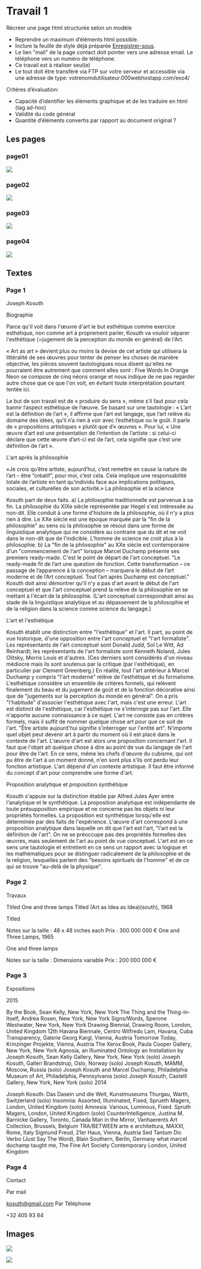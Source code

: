 <!-- toc -->

# Travail 1

Récréer une page html structurée selon un modèle

* Reprendre un maximum d’éléments html possible.
* Inclure la feuille de style déjà préparée [Enregistrer-sous](./assets/images/travail/main.css).
* Le lien "mail" de la page contact doit pointer vers une adresse email. Le téléphone vers un numéro de téléphone.
* Ce travail est à réaliser seul(e)
* Le tout doit être transféré via FTP sur votre serveur et accessible via une adresse de type: votrenomdutilisateur.000webhostapp.com/exo4/

Critères d’évaluation:

* Capacité d’identifier les éléments graphique et de les traduire en html (tag ad-hoc)
* Validité du code général
* Quantité d’éléments convertis par rapport au document original ?

## Les pages

### page01

![](./assets/images/travail/page01.jpg)

### page02

![](./assets/images/travail/page02.jpg)

### page03

![](./assets/images/travail/page03.jpg)

### page04

![](./assets/images/travail/page04.jpg)

## Textes

### Page 1

Joseph Kosuth

Biographie

Parce qu'il voit dans l'œuvre d'art le but esthétique comme exercice esthétique, non comme art à proprement parler, Kosuth va vouloir séparer l'esthétique (=jugement de la perception du monde en général) de l'Art.

« Art as art » devient plus ou moins la devise de cet artiste qui utilisera la littéralité de ses œuvres pour tenter de penser les choses de manière objective, les pièces souvent tautologiques nous disent qu'elles ne pourraient être autrement que comment elles sont : Five Words In Orange Neon se compose de cinq néons orange et nous indique de ne pas regarder autre chose que ce que l'on voit, en évitant toute interprétation pourtant tentée ici.

Le but de son travail est de « produire du sens », même s’il faut pour cela bannir l’aspect esthétique de l’œuvre. Se basant sur une tautologie : « L’art est la définition de l’art », il affirme que l’art est langage, que l’art relève du domaine des idées, qu’il n’a rien à voir avec l’esthétique ou le goût. Il parle de « propositions artistiques » plutôt que d’« œuvres ». Pour lui, « Une œuvre d’art est une présentation de l’intention de l’artiste : si celui-ci déclare que cette œuvre d’art-ci est de l’art, cela signifie que c’est une définition de l’art ».

L'art après la philosophie

«Je crois qu’être artiste, aujourd’hui, c’est remettre en cause la nature de l’art – être “créatif”, pour moi, c’est cela. Cela implique une responsabilité totale de l’artiste en tant qu’individu face aux implications politiques, sociales, et culturelles de son activité.»
La philosophie et la science

Kosuth part de deux faits. a) La philosophie traditionnelle est parvenue à sa fin. La philosophie du XIXe siècle représentée par Hegel s'est intéressée au non-dit. Elle conduit à une forme d'histoire de la philosophie, où il n'y a plus rien à dire. Le XXe siècle est une époque marquée par la "fin de la philosophie" au sens où la philosophie se résout dans une forme de linguistique analytique qui ne considère au contraire que du dit et ne voit dans le non-dit que de l'indicible. L'homme de science ne croit plus à la philosophie. b) La "fin de la philosophie" au XXe siècle est contemporaine d'un "commencement de l'art" lorsque Marcel Duchamp présente ses premiers ready-made. C'est le point de départ de l'art conceptuel. "Le ready-made fit de l’art une question de fonction. Cette transformation – ce passage de l’apparence à la conception – marquera le début de l’art moderne et de l’Art conceptuel. Tout l’art après Duchamp est conceptuel." Kosuth doit ainsi démontrer qu'il n'y a pas d'art avant le début de l'art conceptuel et que l'art conceptuel prend la relève de la philosophie en se mettant à l'écart de la philosophie. (L'art conceptuel correspondrait ainsi au stade de la linguistique analytique et au dépassement de la philosophie et de la religion dans la science comme science du langage.)

L'art et l'esthétique

Kosuth établit une distinction entre "l'esthétique" et l'art. Il part, au point de vue historique, d'une opposition entre l'art conceptuel et "l'art formaliste". Les représentants de l'art conceptuel sont Donald Judd, Sol Le Witt, Ad Reinhardt; les représentants de l'art formaliste sont Kenneth Noland, Jules Olitsky, Morris Louis et d'autres. (Ces derniers sont considérés d'un niveau médiocre mais ils sont soutenus par la critique (par l'esthétique), en particulier par Clement Greenberg.) En réalité, tout l'art antérieur à Marcel Duchamp y compris "l'art moderne" relève de l'esthétique et du formalisme. L'esthétique considère un ensemble de critères formels, qui relèvent finalement du beau et du jugement de goût et de la fonction décorative ainsi que de "jugements sur la perception du monde en général". On a pris "l'habitude" d'associer l'esthétique avec l'art, mais c'est une erreur. L'art est distinct de l'esthétique, car l'esthétique ne s'interroge pas sur l'art. Elle n'apporte aucune connaissance à ce sujet. L'art ne consiste pas en critères formels, mais il suffit de nommer quelque chose art pour que ce soit de l'art. "Être artiste aujourd'hui signifie s'interroger sur l'entité art". N'importe quel objet peut devenir art à partir du moment où il est placé dans le contexte de l'art. L'œuvre d'art est alors une proposition concernant l'art. Il faut que l'objet ait quelque chose à dire au point de vue du langage de l'art pour être de l'art. En ce sens, même les chefs d'œuvre du cubisme, qui ont pu être de l'art à un moment donné, n'en sont plus s'ils ont perdu leur fonction artistique. L'art dépend d'un contexte artistique. Il faut être informé du concept d'art pour comprendre une forme d'art.

Proposition analytique et proposition synthétique

Kosuth s'appuie sur la distinction établie par Alfred Jules Ayer entre l'analytique et le synthétique. La proposition analytique est indépendante de toute présupposition empirique et ne concerne pas les objets ni leur propriétés formelles. La proposition est synthétique lorsqu'elle est déterminée par des faits de l'expérience. L'œuvre d'art correspond à une proposition analytique dans laquelle on dit que l'art est l'art, "l'art est la définition de l'art". On ne se préoccupe pas des propriétés formelles des œuvres, mais seulement de l'art au point de vue conceptuel. L'art est en ce sens une tautologie et entretient en ce sens un rapport avec la logique et les mathématiques pour se distinguer radicalement de la philosophie et de la religion, lesquelles parlent des "besoins spirituels de l'homme" et de ce qui se trouve "au-delà de la physique".

### Page 2

Travaux

Titled
One and three lamps
Titled (Art as Idea as Idea)(south), 1968

Titled

Notes sur la taille : 48 x 48 inches each
Prix : 300 000 000 €
One and Three Lamps, 1965

One and three lamps

Notes sur la taille : Dimensions variable
Prix : 200 000 000 €

### Page 3

Expositions

2015

By the Book, Sean Kelly, New York, New York
The Thing and the Thing-in-Itself, Andrea Rosen, New York, New York
Signs/Words, Sperone Westwater, New York, New York
Drawing Biennial, Drawing Room, London, United Kingdom
12th Havana Biennale, Centro Wilfredo Lam, Havana, Cuba
Transparency, Galerie Georg Kargl, Vienna, Austria
Tomorrow Today, Krinzinger Projekte, Vienna, Austria
The Xerox Book, Paula Cooper Gallery, New York, New York
Agnosia, an Illuminated Ontology an Installation by Joseph Kosuth, Sean Kelly Gallery, New York, New York (solo)
Joseph Kosuth, Galleri Brandstrup, Oslo, Norway (solo)
Joseph Kosuth, MAMM, Moscow, Russia (solo)
Joseph Kosuth and Marcel Duchamp, Philadelphia Museum of Art, Philadelphia, Pennsylvania (solo)
Joseph Kosuth, Castelli Gallery, New York, New York (solo)
2014

Joseph Kosuth: Das Dasein und die Welt, Kunstmuseums Thurgau, Warth, Switzerland (solo)
Insomnia: Assorted, Illuminated, Fixed, Sprueth Magers, London, United Kingdom (solo)
Amnesia: Various, Luminous, Fixed. Spruth Magers, London, United Kingdom (solo)
CounterIntelligence, Justina M. Barnicke Gallery, Toronto, Canada
Man in the Mirror, Vanhaerents Art Collection, Brussels, Belgium
TRA/BETWEEN arte e architettura, MAXXI, Rome, Italy
Sigmund Freud, 21er Haus, Vienna, Austria
Sed Tantum Dic Verbo (Just Say The Word), Blain Southern, Berlin, Germany
what marcel duchamp taught me, The Fine Art Society Contemporary London, United Kingdom

### Page 4

Contact

Par mail

kosuth@gmail.com
Par Téléphone

+32 405 93 84

## Images

![](./assets/images/travail/titled.png)

![](./assets/images/travail/one-and-three-lamps.png)
